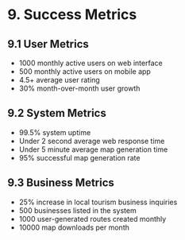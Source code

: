 # 9. Success Metrics

## 9.1 User Metrics
- 1000 monthly active users on web interface
- 500 monthly active users on mobile app
- 4.5+ average user rating
- 30% month-over-month user growth

## 9.2 System Metrics
- 99.5% system uptime
- Under 2 second average web response time
- Under 5 minute average map generation time
- 95% successful map generation rate

## 9.3 Business Metrics
- 25% increase in local tourism business inquiries
- 500 businesses listed in the system
- 1000 user-generated routes created monthly
- 10000 map downloads per month